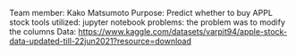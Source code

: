 Team member: Kako Matsumoto
Purpose: Predict whether to buy APPL stock
tools utilized: jupyter notebook
problems: the problem was to modify the columns
Data: https://www.kaggle.com/datasets/varpit94/apple-stock-data-updated-till-22jun2021?resource=download
